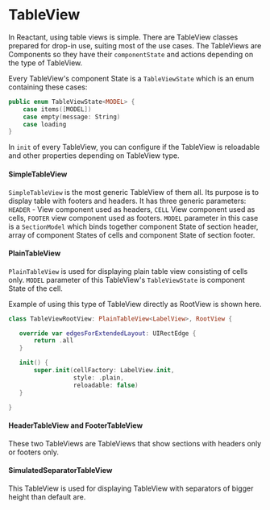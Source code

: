 # TableView

In Reactant, using table views is simple. There are TableView classes prepared for drop-in use, suiting most of the use cases. The TableViews are Components so they have their `componentState` and actions depending on the type of TableView.

Every TableView's component State is a `TableViewState` which is an enum containing these cases:
```swift
public enum TableViewState<MODEL> {
    case items([MODEL])
    case empty(message: String)
    case loading
}
```

In `init` of every TableView, you can configure if the TableView is reloadable and other properties depending on TableView type.

#### SimpleTableView
 `SimpleTableView` is the most generic TableView of them all. Its purpose is to display table with footers and headers. It has three generic parameters: `HEADER` - View component used as headers, `CELL` View component used as cells, `FOOTER` view component used as footers. `MODEL` parameter in this case is a `SectionModel` which binds together component State of section header, array of component States of cells and component State of section footer.

 #### PlainTableView
 `PlainTableView` is used for displaying plain table view consisting of cells only. `MODEL` parameter of this TableView's `TableViewState` is component State of the cell.

 Example of using this type of TableView directly as RootView is shown here.
 ```swift
 class TableViewRootView: PlainTableView<LabelView>, RootView {

    override var edgesForExtendedLayout: UIRectEdge {
        return .all
    }

    init() {
        super.init(cellFactory: LabelView.init,
                   style: .plain,
                   reloadable: false)
    }

}
```

#### HeaderTableView and FooterTableView
These two TableViews are TableViews that show sections with headers only or footers only.

#### SimulatedSeparatorTableView
This TableView is used for displaying TableView with separators of bigger height than default are.
